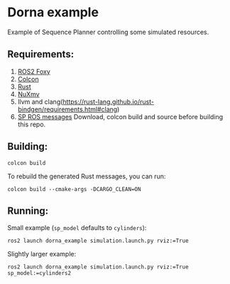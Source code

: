 Dorna example
====================

Example of Sequence Planner controlling some simulated resources.

Requirements:
-----------------
1. [ROS2 Foxy](https://index.ros.org/doc/ros2/Releases/Release-Foxy-Fitzroy/)
2. [Colcon](https://colcon.readthedocs.io/en/released/user/installation.html)
3. [Rust](https://rustup.rs/)
4. [NuXmv](https://nuxmv.fbk.eu)
5. llvm and clang(https://rust-lang.github.io/rust-bindgen/requirements.html#clang)
6. [SP ROS messages](https://github.com/sequenceplanner/sp-ros) Download, colcon build and source before building this repo.

Building:
-----------------
```
colcon build
```

To rebuild the generated Rust messages, you can run:
```
colcon build --cmake-args -DCARGO_CLEAN=ON
```

Running:
-----------------

Small example (`sp_model` defaults to `cylinders`):
```
ros2 launch dorna_example simulation.launch.py rviz:=True
```

Slightly larger example:
```
ros2 launch dorna_example simulation.launch.py rviz:=True sp_model:=cylinders2
```
